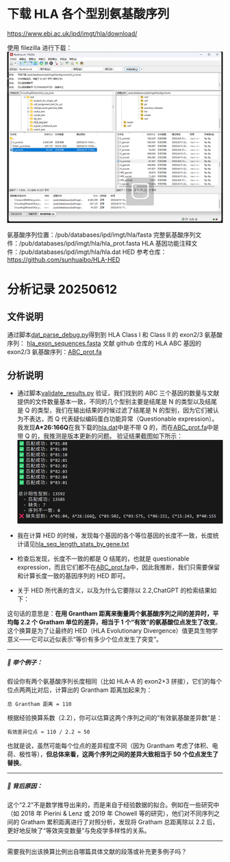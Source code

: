 # 下载 HLA 各个型别氨基酸序列

https://www.ebi.ac.uk/ipd/imgt/hla/download/

使用 filezilla 进行下载：
![alt text](image.png)

氨基酸序列位置：/pub/databases/ipd/imgt/hla/fasta
完整氨基酸序列文件：/pub/databases/ipd/imgt/hla/hla_prot.fasta
HLA 基因功能注释文件：/pub/databases/ipd/imgt/hla/hla.dat
HED 参考仓库：https://github.com/sunhuaibo/HLA-HED

# 分析记录 20250612

## 文件说明

通过脚本[dat_parse_debug.py](./data/dat_parse_debug.py)得到到 HLA Class I 和 Class II 的 exon2/3 氨基酸序列： [hla_exon_sequences.fasta](./data/hla_exon_sequences.fasta)
文献 github 仓库的 HLA ABC 基因的 exon2/3 氨基酸序列：[ABC_prot.fa](./data/ABC_prot.fa)

## 分析说明

- 通过脚本[validate_results.py](./validate_results.py) 验证，我们找到的 ABC 三个基因的数量与文献提供的文件数量基本一致，不同的几个型别主要是结尾是 N 的类型以及结尾是 Q 的类型，我们在输出结果的时候过滤了结尾是 N 的型别，因为它们被认为不表达，而 Q 代表疑似编码蛋白功能异常（Questionable expression）。我发现**A\*26:166Q**在我下载的[hla.dat](./data/hla.dat)中是不带 Q 的，而在[ABC_prot.fa](./data/ABC_prot.fa)中是带 Q 的，我推测是版本更新的问题。
  验证结果截图如下所示：
  ![alt text](image-1.png)

- 我在计算 HED 的时候，发现每个基因的各个等位基因的长度不一致，长度统计请见[hla_seq_length_stats_by_gene.txt](./data/hla_seq_length_stats_by_gene.txt)

- 检查后发现，长度不一致的都是 Q 结尾的，也就是 questionable expression，而且它们都不在[ABC_prot.fa](./data/ABC_prot.fa)中，因此我推断，我们只需要保留和计算长度一致的基因序列的 HED 即可。

- 关于 HED 所代表的含义，以及为什么它要除以 2.2,ChatGPT 的检索结果如下：

这句话的意思是：**在用 Grantham 距离来衡量两个氨基酸序列之间的差异时，平均每 2.2 个 Gratham 单位的差异，相当于 1 个“有效”的氨基酸位点发生了改变**。这个换算是为了让最终的 HED（HLA Evolutionary Divergence）值更具生物学意义——它可以近似表示“等价有多少个位点发生了突变”。

---

##### 🔬 举个例子：

假设你有两个氨基酸序列长度相同（比如 HLA-A 的 exon2+3 拼接），它们的每个位点两两比对后，计算出的 Grantham 距离加起来为：

```
总 Grantham 距离 = 110
```

根据经验换算系数（2.2），你可以估算这两个序列之间的“有效氨基酸差异数”是：

```
有效差异位点 ≈ 110 / 2.2 ≈ 50
```

也就是说，虽然可能每个位点的差异程度不同（因为 Grantham 考虑了体积、电荷、极性等），**但总体来看，这两个序列之间的差异大致相当于 50 个位点发生了替换**。

---

##### 🧪 背后原因：

这个“2.2”不是数学推导出来的，而是来自于经验数据的拟合。例如在一些研究中（如 2018 年 Pierini & Lenz 或 2019 年 Chowell 等的研究），他们对不同序列之间的 Gratham 累积距离进行了对照分析，发现将 Gratham 总距离除以 2.2 后，更好地反映了“等效突变数量”与免疫学多样性的关系。

---

需要我列出该换算比例出自哪篇具体文献的段落或补充更多例子吗？
